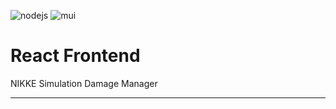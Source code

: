 ![nodejs](https://img.shields.io/badge/v20.15.x-5FA04E?logo=nodedotjs&label=Node.js&style=social)
![mui](https://img.shields.io/badge/v5.15.x-007FFF?logo=mui&label=Material%20UI&style=social)

# React Frontend
NIKKE Simulation Damage Manager

---

